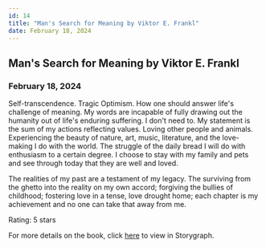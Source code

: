 ```yaml
---
id: 14
title: "Man's Search for Meaning by Viktor E. Frankl"
date: February 18, 2024
---
```


## Man's Search for Meaning by Viktor E. Frankl

### February 18, 2024

Self-transcendence. Tragic Optimism. How one should answer life's challenge of meaning. My words are incapable of fully drawing out the humanity out of life's enduring suffering. I don't need to. My statement is the sum of my actions reflecting values. Loving other people and animals. Experiencing the beauty of nature, art, music, literature, and the love-making I do with the world. The struggle of the daily bread I will do with enthusiasm to a certain degree. I choose to stay with my family and pets and see through today that they are well and loved.

The realities of my past are a testament of my legacy. The surviving from the ghetto into the reality on my own accord; forgiving the bullies of childhood; fostering love in a tense, love drought home; each chapter is my achievement and no one can take that away from me.

Rating: 5 stars

For more details on the book, click 
<a href="https://app.thestorygraph.com/books/8c28df74-31cf-4dbe-89c1-e7f7d1690f58" target="_blank" rel="noopener noreferrer">here</a> to view in Storygraph.
